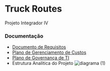 # Truck Routes
Projeto Integrador IV

### Documentação
* [Documento de Requisitos](https://docs.google.com/document/d/1N1Wjx2xtU0PuksIssqfTy7Pxpgi-6sPvPjUOGKBxUm8/edit?usp=sharing)
* [Plano de Gerenciamento de Custos](https://docs.google.com/document/d/1ZBMWcjSKf2ydD-zum3N_x13rLU-z7r8lkWiUL7xaW2M/edit?usp=sharing)
* [Plano de Governança de TI](https://docs.google.com/document/d/1wpsUA8aFZkIkMYpwzgHtT7HUrZAlhE_9fie2efeXkb0/edit?usp=sharing)
* Estrutura Analítica do Projeto
![diagrama (1)](https://github.com/Mariana-SN/RotaCaminhoes/assets/103907185/4282eb88-8fd5-4ce8-8361-7297abb7714d)


